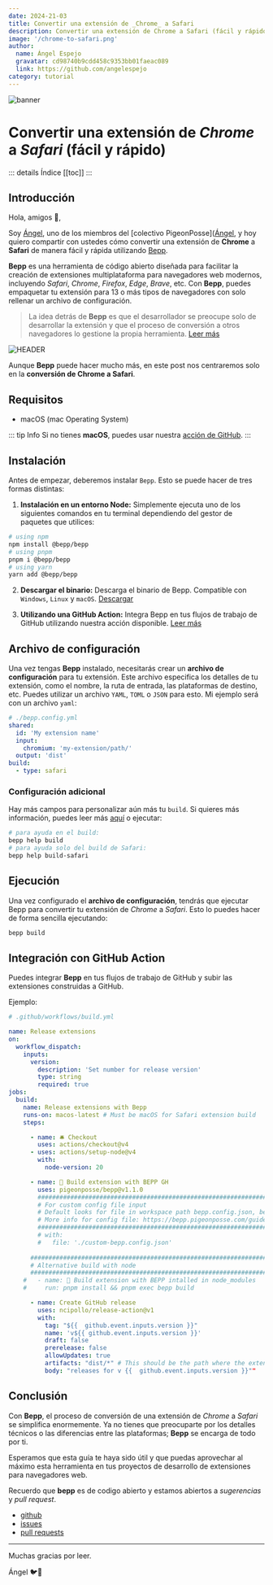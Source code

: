 ```yaml
---
date: 2024-21-03
title: Convertir una extensión de _Chrome_ a Safari
description: Convertir una extensión de Chrome a Safari (fácil y rápido)
image: '/chrome-to-safari.png'
author: 
  name: Ángel Espejo
  gravatar: cd98740b9cdd458c9353bb01faeac089
  link: https://github.com/angelespejo
category: tutorial
---
```


![banner](/chrome-to-safari.png)

# Convertir una extensión de _Chrome_ a _Safari_ (fácil y rápido) <Badge type="info" :text="$frontmatter.category" />

::: details Índice
[[toc]]
:::

## Introducción

Hola, amigos 🌟,

Soy [Ángel](https://github.com/angelespejo), uno de los miembros del [colectivo PigeonPosse]([Ángel](https://github.com/pigeonposse), y hoy quiero compartir con ustedes cómo convertir una extensión de **Chrome** a **Safari** de manera fácil y rápida utilizando [Bepp](https://bepp.pigeonposse.com).

**Bepp** es una herramienta de código abierto diseñada para facilitar la creación de extensiones multiplataforma para navegadores web modernos, incluyendo _Safari_, _Chrome_, _Firefox_, _Edge_, _Brave_, etc. Con **Bepp**, puedes empaquetar tu extensión para 13 o más tipos de navegadores con solo rellenar un archivo de configuración.

> La idea detrás de **Bepp** es que el desarrollador se preocupe solo de desarrollar la extensión y que el proceso de conversión a otros navegadores lo gestione la propia herramienta. [Leer más](https://bepp.pigeonposse.com/guide/getting-started)

![HEADER](/schema.png)

Aunque **Bepp** puede hacer mucho más, en este post nos centraremos solo en la **conversión de Chrome a Safari**.

## Requisitos

- macOS (mac Operating System)

::: tip Info
Si no tienes **macOS**, puedes usar nuestra [acción de GitHub](https://github.com/marketplace/actions/bepp-a-cross-browser-extension-builder).
:::

## Instalación

Antes de empezar, deberemos instalar `Bepp`. Esto se puede hacer de tres formas distintas:

1. **Instalación en un entorno Node:** Simplemente ejecuta uno de los siguientes comandos en tu terminal dependiendo del gestor de paquetes que utilices:

```bash
# using npm
npm install @bepp/bepp
# using pnpm
pnpm i @bepp/bepp
# using yarn
yarn add @bepp/bepp
```

2. **Descargar el binario:** Descarga el binario de Bepp. Compatible con `Windows`, `Linux` y `macOS`. [Descargar](https://github.com/pigeonposse/bepp/releases/latest)

3. **Utilizando una GitHub Action:** Integra Bepp en tus flujos de trabajo de GitHub utilizando nuestra acción disponible. [Leer más](https://bepp.pigeonposse.com/guide/getting-started#installation)

## Archivo de configuración

Una vez tengas **Bepp** instalado, necesitarás crear un **archivo de configuración** para tu extensión. Este archivo especifica los detalles de tu extensión, como el nombre, la ruta de entrada, las plataformas de destino, etc. Puedes utilizar un archivo `YAML`, `TOML` o `JSON` para esto.
Mi ejemplo será con un archivo `yaml`:

```yaml
# ./bepp.config.yml
shared: 
  id: 'My extension name'
  input: 
    chromium: 'my-extension/path/' 
  output: 'dist'
build: 
  - type: safari
```

### Configuración adicional

Hay más campos para personalizar aún más tu `build`. Si quieres más información, puedes leer más [aquí](https://bepp.pigeonposse.com/guide/build/config-file) o ejecutar:

```bash
# para ayuda en el build:
bepp help build
# para ayuda solo del build de Safari:
bepp help build-safari
```

## Ejecución

Una vez configurado el **archivo de configuración**, tendrás que ejecutar Bepp para convertir tu extensión de _Chrome_ a _Safari_. Esto lo puedes hacer de forma sencilla ejecutando:

```bash
bepp build
```

## Integración con GitHub Action

Puedes integrar **Bepp** en tus flujos de trabajo de GitHub y subir las extensiones construidas a GitHub.

Ejemplo:

```yaml
# .github/workflows/build.yml

name: Release extensions
on:
  workflow_dispatch:
    inputs:
      version:
        description: 'Set number for release version'
        type: string
        required: true
jobs:
  build:
    name: Release extensions with Bepp
    runs-on: macos-latest # Must be macOS for Safari extension build
    steps:

      - name: 🛎 Checkout
        uses: actions/checkout@v4
      - uses: actions/setup-node@v4
        with:
          node-version: 20

      - name: 🚀 Build extension with BEPP GH
        uses: pigeonposse/bepp@v1.1.0
        ##########################################################################################
        # For custom config file input
        # Default looks for file in workspace path bepp.config.json, bepp.config.yaml, bepp.config.toml
        # More info for config file: https://bepp.pigeonposse.com/guide/build/config-file
        ##########################################################################################
        # with:
        #   file: './custom-bepp.config.json'
   
      ##########################################################################################
      # Alternative build with node
      ##########################################################################################
    #   - name: 🚀 Build extension with BEPP intalled in node_modules
    #     run: pnpm install && pnpm exec bepp build

      - name: Create GitHub release
        uses: ncipollo/release-action@v1
        with:
          tag: "${{  github.event.inputs.version }}"
          name: 'v${{ github.event.inputs.version }}'
          draft: false
          prerelease: false
          allowUpdates: true
          artifacts: "dist/*" # This should be the path where the extensions are built.
          body: "releases for v {{  github.event.inputs.version }}""


```

## Conclusión

Con **Bepp**, el proceso de conversión de una extensión de _Chrome_ a _Safari_ se simplifica enormemente. Ya no tienes que preocuparte por los detalles técnicos o las diferencias entre las plataformas; **Bepp** se encarga de todo por ti.

Esperamos que esta guía te haya sido útil y que puedas aprovechar al máximo esta herramienta en tus proyectos de desarrollo de extensiones para navegadores web.

Recuerdo que **bepp** es de codigo abierto y estamos abiertos a _sugerencias_ y _pull request_.

- [github](https://github.com/pigeonposse/bepp)
- [issues](https://github.com/pigeonposse/bepp/issues)
- [pull requests](https://github.com/pigeonposse/bepp/pulls)

---

Muchas gracias por leer.

Ángel 🐦🌈
